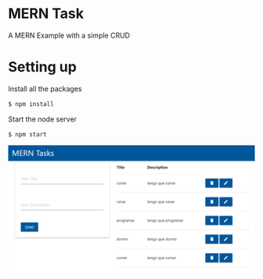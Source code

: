 # MERN Task

A MERN Example with a simple CRUD

# Setting up

Install all the packages

```bash
$ npm install
```

Start the node server

```bash
$ npm start
```

![screenshot](docs/Screenshot.png)
